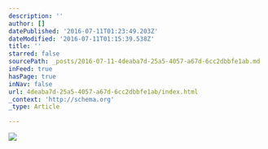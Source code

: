 ```yaml
---
description: ''
author: []
datePublished: '2016-07-11T01:23:49.203Z'
dateModified: '2016-07-11T01:15:39.538Z'
title: ''
starred: false
sourcePath: _posts/2016-07-11-4deaba7d-25a5-4057-a67d-6cc2dbbfe1ab.md
inFeed: true
hasPage: true
inNav: false
url: 4deaba7d-25a5-4057-a67d-6cc2dbbfe1ab/index.html
_context: 'http://schema.org'
_type: Article

---
```

![](https://the-grid-user-content.s3-us-west-2.amazonaws.com/5fcdd4b4-14bd-418d-804c-b74f28f7a7f4.jpg)